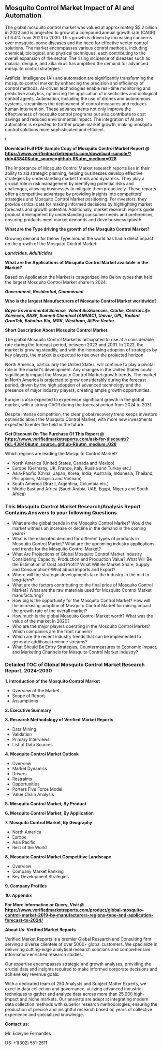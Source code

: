 <h2>Mosquito Control Market Impact of AI and Automation</h2><p>The global mosquito control market was valued at approximately $5.2 billion in 2022 and is projected to grow at a compound annual growth rate (CAGR) of 6.4% from 2023 to 2030. This growth is driven by increasing concerns over mosquito-borne diseases and the need for effective vector control solutions. The market encompasses various control methods, including chemical, biological, and physical techniques, each contributing to the overall expansion of the sector. The rising incidence of diseases such as malaria, dengue, and Zika virus has amplified the demand for advanced mosquito control strategies.</p><p>Artificial Intelligence (AI) and automation are significantly transforming the mosquito control market by enhancing the precision and efficiency of control methods. AI-driven technologies enable real-time monitoring and predictive analytics, optimizing the application of insecticides and biological control agents. Automation, including the use of drones and autonomous systems, streamlines the deployment of control measures and reduces human intervention. These advancements not only improve the effectiveness of mosquito control programs but also contribute to cost savings and reduced environmental impact. The integration of AI and automation is expected to further propel market growth, making mosquito control solutions more sophisticated and efficient.</p>t</p><p id="" class=""><strong>Download Full PDF Sample Copy of Mosquito Control Market Report @ <a href="https://www.verifiedmarketreports.com/download-sample/?rid=43840&utm_source=github-R&utm_medium=028" target="_blank">https://www.verifiedmarketreports.com/download-sample/?rid=43840&utm_source=github-R&utm_medium=028</a></strong></p><p>The importance of&nbsp;Mosquito Control Market research reports lies in their ability to aid strategic planning, helping businesses develop effective strategies by understanding market trends and dynamics. They play a crucial role in risk management by identifying potential risks and challenges, allowing businesses to mitigate them proactively. These reports offer a competitive advantage by providing insights into competitors' strategies and Mosquito Control Market positioning. For investors, they provide critical data for making informed decisions by highlighting market forecasts and growth potential. Additionally, market research reports guide product development by understanding consumer needs and preferences, ensuring products meet market demands and drive business growth.</p><p><strong>What are the&nbsp;Type driving the growth of the Mosquito Control Market?</strong></p><p id="" class="">Growing demand for below Type around the world has had a direct impact on the growth of the Mosquito Control Market:</p><em><strong>Larvicides, Adulticides</strong></em></p><strong>What are the&nbsp;Applications&nbsp;of Mosquito Control Market available in the Market?</strong></p><p id="" class="">Based on Application the Market is categorized into Below types that held the largest Mosquito Control Market share In 2024.</p><em><strong>Government, Residential, Commercial</strong></em></p><strong>Who is the largest Manufacturers of Mosquito Control Market worldwide?</strong></p><p><em><strong>Bayer Environmental Science, Valent BioSciences, Clarke, Central Life Sciences, BASF, Summit Chemical (AMVAC), Univar, UPL, Kadant GranTek, Babolna-Bio, MGK, Westham, AllPro Vector</strong></em></p><p id="" class=""><strong>Short Description About Mosquito Control Market:</strong></p><p>The global Mosquito Control Market is anticipated to rise at a considerable rate during the forecast period, between 2023 and 2031. In 2022, the market is growing steadily, and with the increasing adoption of strategies by key players, the market is expected to rise over the projected horizon.</p><p>North America, particularly the United States, will continue to play a pivotal role in the market's development. Any changes in the United States could significantly impact the Mosquito Control Market growth trends. The market in North America is projected to grow considerably during the forecast period, driven by the high adoption of advanced technology and the presence of major industry players, creating ample growth opportunities.</p><p>Europe is also expected to experience significant growth in the global market, with a strong CAGR during the forecast period from 2024 to 2031.</p><p>Despite intense competition, the clear global recovery trend keeps investors optimistic about the Mosquito Control Market, with more new investments expected to enter the field in the future.</p><p id="" class=""><strong>Get Discount On The Purchase Of This Report @ <a href="https://www.verifiedmarketreports.com/ask-for-discount/?rid=43840&utm_source=github-R&utm_medium=028" target="_blank">https://www.verifiedmarketreports.com/ask-for-discount/?rid=43840&utm_source=github-R&utm_medium=028</a></strong></p>Which regions are leading the Mosquito Control Market?</p><ul><li>North America (United States, Canada and Mexico)</li><li>Europe (Germany, UK, France, Italy, Russia and Turkey etc.)</li><li>Asia-Pacific (China, Japan, Korea, India, Australia, Indonesia, Thailand, Philippines, Malaysia and Vietnam)</li><li>South America (Brazil, Argentina, Columbia etc.)</li><li>Middle East and Africa (Saudi Arabia, UAE, Egypt, Nigeria and South Africa)</li></ul><h3 id="" class="">This Mosquito Control Market Research/Analysis Report Contains Answers to your following Questions</h3><ul><li>What are the global trends in the Mosquito Control Market? Would the market witness an increase or decline in the demand in the coming years?</li><li>What is the estimated demand for different types of products in Mosquito Control Market? What are the upcoming industry applications and trends for the Mosquito Control Market?</li><li>What Are Projections of Global Mosquito Control Market Industry Considering Capacity, Production and Production Value? What Will Be the Estimation of Cost and Profit? What Will Be Market Share, Supply and Consumption? What about imports and Export?</li><li>Where will the strategic developments take the industry in the mid to long-term?</li><li>What are the factors contributing to the final price of Mosquito Control Market? What are the raw materials used for Mosquito Control Market manufacturing?</li><li>How big is the opportunity for the Mosquito Control Market? How will the increasing adoption of Mosquito Control Market for mining impact the growth rate of the overall market?</li><li>How much is the global Mosquito Control Market worth? What was the value of the market In 2020?</li><li>Who are the major players operating in the Mosquito Control Market? Which companies are the front runners?</li><li>Which are the recent industry trends that can be implemented to generate additional revenue streams?</li><li>What Should Be Entry Strategies, Countermeasures to Economic Impact, and Marketing Channels for Mosquito Control Market Industry?</li></ul><h3 id="" class="">Detailed TOC of Global Mosquito Control Market Research Report, 2024-2030</h3><p id="" class=""><strong>1. Introduction of the Mosquito Control Market</strong></p><ul><li>Overview of the Market</li><li>Scope of Report</li><li>Assumptions</li></ul><p id="" class=""><strong>2. Executive Summary</strong></p><p id="" class=""><strong>3. Research Methodology of Verified Market Reports</strong></p><ul><li>Data Mining</li><li>Validation</li><li>Primary Interviews</li><li>List of Data Sources</li></ul><p id="" class=""><strong>4. Mosquito Control Market Outlook</strong></p><ul><li>Overview</li><li>Market Dynamics</li><li>Drivers</li><li>Restraints</li><li>Opportunities</li><li>Porters Five Force Model</li><li>Value Chain Analysis</li></ul><p id="" class=""><strong>5. Mosquito Control Market, By Product</strong></p><p id="" class=""><strong>6. Mosquito Control Market, By Application</strong></p><p id="" class=""><strong>7. Mosquito Control Market, By Geography</strong></p><ul><li>North America</li><li>Europe</li><li>Asia Pacific</li><li>Rest of the World</li></ul><p id="" class=""><strong>8. Mosquito Control Market Competitive Landscape</strong></p><ul><li>Overview</li><li>Company Market Ranking</li><li>Key Development Strategies</li></ul><p id="" class=""><strong>9. Company Profiles</strong></p><p id="" class=""><strong>10. Appendix</strong></p><p id="" class=""><strong>For More Information or Query, Visit @ <a href="https://www.verifiedmarketreports.com/product/global-mosquito-control-market-2019-by-manufacturers-regions-type-and-application-forecast-to-2024/" target="_blank">https://www.verifiedmarketreports.com/product/global-mosquito-control-market-2019-by-manufacturers-regions-type-and-application-forecast-to-2024/</a></strong></p><p id="" class=""><strong>About Us: Verified Market Reports</strong></p><p id="" class="">Verified Market Reports is a premier Global Research and Consulting firm serving a diverse clientele of over 5000+ global customers. We specialize in delivering cutting-edge analytical research solutions and comprehensive information-enriched research studies.</p><p id="" class="">Our expertise encompasses strategic and growth analyses, providing the crucial data and insights required to make informed corporate decisions and achieve key revenue goals.</p><p id="" class="">With a dedicated team of 250 Analysts and Subject Matter Experts, we excel in data collection and governance, utilizing advanced industrial techniques to gather and analyze data across more than 25,000 high-impact and niche markets. Our analysts are adept at integrating modern data collection methods with superior research methodologies, ensuring the production of precise and insightful research based on years of collective experience and specialized knowledge.</p><p id="" class=""><strong>Contact us:</strong></p><p id="" class="">Mr. Edwyne Fernandes</p><p id="" class="">US: +1(302) 551-2611</p>